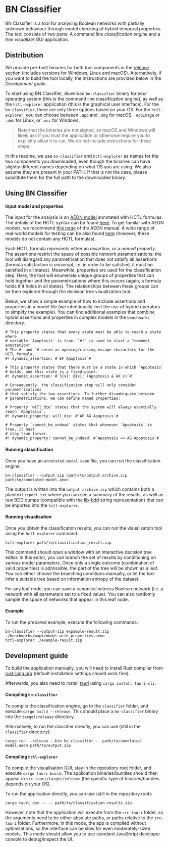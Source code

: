 # BN Classifier

BN Classifier is a tool for analysing Boolean networks with partially unknown behaviour through model checking of hybrid temporal properties.
The tool consists of two parts: A command line *classification engine* and a *tree visualizer* GUI application.

## Distribution

We provide pre-built binaries for both tool components in the [release section](https://github.com/sybila/biodivine-bn-classifier/releases)
(includes versions for Windows, Linux and macOS). Alternatively, if you want to build the tool locally, the instructions are provided below
in the *Development guide*.

To start using BN Classifier, download `bn-classifier` binary for your operating system (this is the command line classification engine), 
as well as the `hctl-explorer` application (this is the graphical user interface). For the `bn-classifier`, there are only three options
based on your OS. For the `hctl-explorer`, you can choose between `.app` and `.dmg` for macOS, `.AppImage` or `.deb` for Linux,
or `.msi` for Windows.

 > Note that the binaries are not signed, so macOS and Windows will likely ask if you trust the application or otherwise 
 require you to explicitly allow it to run. We do not include instructions for these steps.

In this readme, we use `bn-classifier` and `hctl-explorer` as names for the two components you downloaded, even though the binaries
can have slightly different names depending on what OS you are using. We also assume they are present in your PATH. If that is
not the case, please substitute them for the full path to the downloaded binary.

## Using BN Classifier

#### Input model and properties

The input for the analysis is an [AEON model](https://biodivine.fi.muni.cz/aeon) annotated with HCTL formulas.
The details of the HCTL syntax can be found [here](https://github.com/sybila/biodivine-hctl-model-checker).
To get familar with AEON models, we recommend [this page](https://biodivine.fi.muni.cz/aeon/manual/v0.4.0/model_editor/import_export.html) 
of the AEON manual. A wide range of real-world models for testing can be also found 
[here](https://github.com/sybila/biodivine-boolean-models) (however, these models do not contain any HCTL formulas).

Each HCTL formula represents either an *assertion*, or a *named property*. The assertions restrict the space of
possible network parametrisations: the tool will disregard any parametrisation that does not satisfy all
assertions (formula satisfaction is *universal*, i.e. in order to be satisfied, it must be satisfied in all states). 
Meanwhile, properties are used for the classification step. Here, the tool will enumerate unique 
groups of properties that can hold together and the parametrisations where this occurs (again, a formula holds if 
it holds in all states). The relationships between these groups can be then explored through the decision 
tree visualization tool.

Below, we show a simple example of how to include assertions and properties in a model file (we intentionally
limit the use of hybrid operators to simplify the example). You can find  additional examples that combine 
hybrid assertions and properties in complex models in the `benchmarks` directory. 

```
# This property states that every state must be able to reach a state where
# variable `Apoptosis` is true. `#!` is used to start a "comment annotation"
# The #` and `# serve as opening/closing escape characters for the HCTL formula.
#! dynamic_assertion: #`EF Apoptosis`#

# This property states that there must be a state in which `Apoptosis`
# holds, and this state is a fixed-point.
#! dynamic_assertion: #`3{x}: @{x}: (Apoptosis & AX x)`#

# Consequently, the classification step will only consider parametrisations
# that satisfy the two assertions. To further disambiguate between 
# parametrisations, we can define named properties:

# Property `will_die` states that the system will always eventually reach `Apoptosis`.
#! dynamic_property: will_die: #`AF AG Apoptosis`#

# Property `cannot_be_undead` states that whenever `Apoptosis` is true, it must
# stay true forver.
#! dynamic_property: cannot_be_undead: #`Apoptosis => AG Apoptosis`#
```

#### Running classification

Once you have an `annotated-model.aeon` file, you can run the classification engine:

`bn-classifier --output-zip /path/to/output-archive.zip path/to/annotated-model.aeon`

The output is written into the `output-archive.zip` which contains both a plaintext
`report.txt` where you can see a summary of the results, as well as raw BDD dumps
(compatible with the [lib-bdd](https://github.com/sybila/biodivine-lib-bdd) string 
representation) that can be imported into the `hctl-explorer`.

#### Running visualisation

Once you obtain the classification results, you can run the visualisation tool
using the `hctl-explorer` command. 

`hctl-explorer path/to/classification_result.zip`

This command should open a window with an interactive decision tree editor.
In this editor, you can branch the set of results by conditioning on various
model parameters. Once only a single outcome (combination of valid properties)
is admissible, the part of the tree will be shown as a leaf. You can either
choose the branching conditions manually, or let the tool infer a suitable
tree based on information entropy of the dataset.

For any leaf node, you can save a canonical witness Boolean network (i.e.
a network with all parameters set to a fixed value). You can also randomly
sample the space of networks that appear in this leaf node.

#### Example

To run the prepared example, execute the following commands:

```
bn-classifier --output-zip expample-result.zip ./benchmarks/mapk/model-with-properties.aeon
hctl-explorer ./example-result.zip
```

## Development guide

To build the application manually, you will need to install Rust compiler from
[rust-lang.org](https://rust-lang.org) (default installation settings should
work fine). 

Afterwards, you also need to install [tauri](https://tauri.app/) using 
`cargo install tauri-cli`.

#### Compiling `bn-classifier`

To compile the classification engine, go to the `classifier` folder, and
execute `cargo build --release`. This should place a `bn-classifier` binary
into the `target/release` directory.

Alternatively, to run the classifier directly, you can use (still in the `classifier` directory):

```
cargo run --release --bin bn-classifier -- path/to/annotated-model.aeon path/to/output.zip
```

#### Compiling `hctl-explorer`

To compile the visualisation GUI, stay in the repository root folder,
and execute `cargo tauri build`. The application binaries/bundles should
then appear in `src-tauri/target/release` (the specific type of binaries/bundles
depends on your OS).

To run the application directly, you can use (still in the repository root):

```
cargo tauri dev -- -- path/to/classification-results.zip
```

However, note that the application will execute from the `src-tauri` folder, so the arguments
need to be either absolute paths, or paths relative to the `src-tauri` folder. Furthermore,
in this mode, the app is compiled without optimizations, so the interface can be slow for even 
moderately-sized models. This mode should allow you to use standard 
JavaScript developer console to debug/inspect the UI.